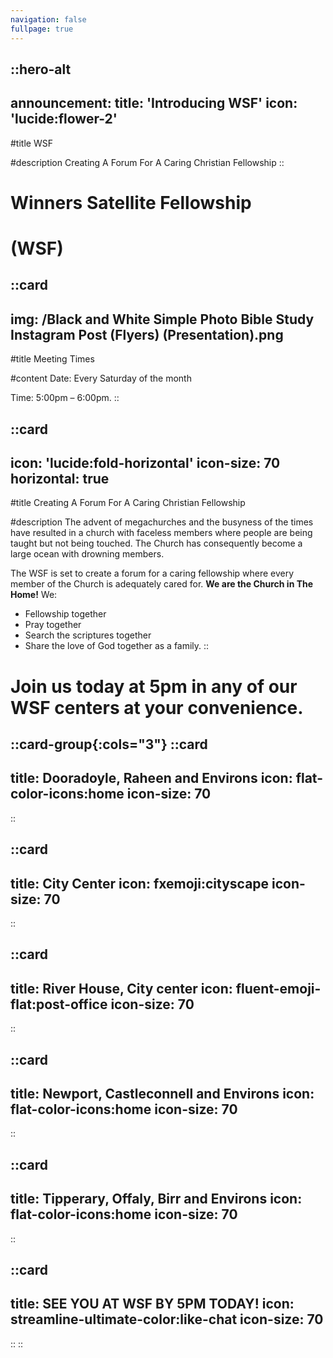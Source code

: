 ```yaml
---
navigation: false
fullpage: true
---
```



::hero-alt
---
announcement:
  title: 'Introducing WSF'
  icon: 'lucide:flower-2'
---

#title
WSF

#description
Creating A Forum For A Caring Christian Fellowship
::




<!-- source: https://github.com/mfg888/Responsive-Tailwind-CSS-Grid/blob/main/index.html -->

<div class="text-center p-10">
    <h1 class="font-bold text-4xl mb-4">Winners Satellite Fellowship</h1>
    <h1 class="text-3xl">(WSF)</h1>
</div>


::card
---
img: /Black and White Simple Photo Bible Study Instagram Post (Flyers) (Presentation).png
---
#title
Meeting Times

#content
Date: Every Saturday of the month <br>

Time: 5:00pm – 6:00pm.
::

::card
---
icon: 'lucide:fold-horizontal'
icon-size: 70
horizontal: true
---

#title
Creating A Forum For A Caring Christian Fellowship

#description
The advent of megachurches and the busyness of the times have resulted in a church with faceless members where people are being taught but not being touched. The Church has consequently become a large ocean with drowning members. <br>

The WSF is set to create a forum for a caring fellowship where every member of the Church is adequately cared for. **We are the Church in The Home!** We:
 - Fellowship together
 - Pray together
 - Search the scriptures together
 - Share the love of God together as a family. 
::


<div class="text-center p-10">
    <h1 class="font-bold text-4xl mb-4"></h1>
    <h1 class="text-3xl">Join us today at 5pm in any of our WSF centers at your convenience.</h1>
</div>

::card-group{:cols="3"}
  ::card
  ---
  title: Dooradoyle, Raheen and Environs
  icon: flat-color-icons:home
  icon-size: 70
  ---
  ::

  ::card
  ---
  title: City Center
  icon: fxemoji:cityscape
  icon-size: 70
  ---
  ::

  ::card
  ---
  title: River House, City center
  icon: fluent-emoji-flat:post-office
  icon-size: 70
  ---
  ::

  ::card
  ---
  title: Newport, Castleconnell and Environs
  icon: flat-color-icons:home
  icon-size: 70
  ---
  ::

  ::card
  ---
  title: Tipperary, Offaly, Birr and Environs
  icon: flat-color-icons:home
  icon-size: 70
  ---
  ::

  ::card
  ---
  title: SEE YOU AT WSF BY 5PM TODAY!
  icon: streamline-ultimate-color:like-chat
  icon-size: 70
  ---
  ::
::








    